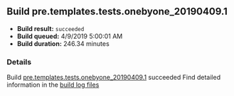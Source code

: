 ## Build pre.templates.tests.onebyone_20190409.1
- **Build result:** `succeeded`
- **Build queued:** 4/9/2019 5:00:01 AM
- **Build duration:** 246.34 minutes
### Details
Build [pre.templates.tests.onebyone_20190409.1](https://winappstudio.visualstudio.com/web/build.aspx?pcguid=a4ef43be-68ce-4195-a619-079b4d9834c2&builduri=vstfs%3a%2f%2f%2fBuild%2fBuild%2f27520) succeeded
Find detailed information in the [build log files](https://uwpctdiags.blob.core.windows.net/buildlogs/pre.templates.tests.onebyone_20190409.1_logs.zip)
